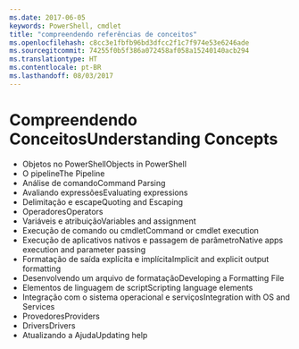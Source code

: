 ```yaml
---
ms.date: 2017-06-05
keywords: PowerShell, cmdlet
title: "compreendendo referências de conceitos"
ms.openlocfilehash: c8cc3e1fbfb96bd3dfcc2f1c7f974e53e6246ade
ms.sourcegitcommit: 74255f0b5f386a072458af058a15240140acb294
ms.translationtype: HT
ms.contentlocale: pt-BR
ms.lasthandoff: 08/03/2017
---
```

# <a name="understanding-concepts"></a><span data-ttu-id="ab679-103">Compreendendo Conceitos</span><span class="sxs-lookup"><span data-stu-id="ab679-103">Understanding Concepts</span></span>

*  <span data-ttu-id="ab679-104">Objetos no PowerShell</span><span class="sxs-lookup"><span data-stu-id="ab679-104">Objects in PowerShell</span></span>  
*  <span data-ttu-id="ab679-105">O pipeline</span><span class="sxs-lookup"><span data-stu-id="ab679-105">The Pipeline</span></span>
*  <span data-ttu-id="ab679-106">Análise de comando</span><span class="sxs-lookup"><span data-stu-id="ab679-106">Command Parsing</span></span>
*  <span data-ttu-id="ab679-107">Avaliando expressões</span><span class="sxs-lookup"><span data-stu-id="ab679-107">Evaluating expressions</span></span>
*  <span data-ttu-id="ab679-108">Delimitação e escape</span><span class="sxs-lookup"><span data-stu-id="ab679-108">Quoting and Escaping</span></span>
*  <span data-ttu-id="ab679-109">Operadores</span><span class="sxs-lookup"><span data-stu-id="ab679-109">Operators</span></span>
*  <span data-ttu-id="ab679-110">Variáveis e atribuição</span><span class="sxs-lookup"><span data-stu-id="ab679-110">Variables and assignment</span></span>
*  <span data-ttu-id="ab679-111">Execução de comando ou cmdlet</span><span class="sxs-lookup"><span data-stu-id="ab679-111">Command or cmdlet execution</span></span>
*  <span data-ttu-id="ab679-112">Execução de aplicativos nativos e passagem de parâmetro</span><span class="sxs-lookup"><span data-stu-id="ab679-112">Native apps execution and parameter passing</span></span>
*  <span data-ttu-id="ab679-113">Formatação de saída explícita e implícita</span><span class="sxs-lookup"><span data-stu-id="ab679-113">Implicit and explicit output formatting</span></span>
*  <span data-ttu-id="ab679-114">Desenvolvendo um arquivo de formatação</span><span class="sxs-lookup"><span data-stu-id="ab679-114">Developing a Formatting File</span></span>
*  <span data-ttu-id="ab679-115">Elementos de linguagem de script</span><span class="sxs-lookup"><span data-stu-id="ab679-115">Scripting language elements</span></span>
*  <span data-ttu-id="ab679-116">Integração com o sistema operacional e serviços</span><span class="sxs-lookup"><span data-stu-id="ab679-116">Integration with OS and Services</span></span>
*  <span data-ttu-id="ab679-117">Provedores</span><span class="sxs-lookup"><span data-stu-id="ab679-117">Providers</span></span>
*  <span data-ttu-id="ab679-118">Drivers</span><span class="sxs-lookup"><span data-stu-id="ab679-118">Drivers</span></span>
*  <span data-ttu-id="ab679-119">Atualizando a Ajuda</span><span class="sxs-lookup"><span data-stu-id="ab679-119">Updating help</span></span> 

